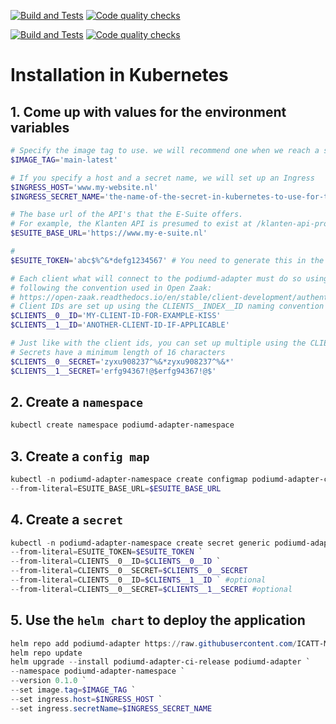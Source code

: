 [![Build and Tests](https://github.com/ICATT-Menselijk-Digitaal/podiumd-adapter/actions/workflows/docker-image.yaml/badge.svg)](https://github.com/ICATT-Menselijk-Digitaal/podiumd-adapter/actions/workflows/docker-image.yaml)
[![Code quality checks](https://github.com/ICATT-Menselijk-Digitaal/podiumd-adapter/actions/workflows/linter.yml/badge.svg)](https://github.com/ICATT-Menselijk-Digitaal/podiumd-adapter/actions/workflows/linter.yml)

[![Build and Tests](https://github.com/ICATT-Menselijk-Digitaal/podiumd-adapter/actions/workflows/docker-image.yaml/badge.svg)](https://github.com/ICATT-Menselijk-Digitaal/podiumd-adapter/actions/workflows/docker-image.yaml)
[![Code quality checks](https://github.com/ICATT-Menselijk-Digitaal/podiumd-adapter/actions/workflows/linter.yml/badge.svg)](https://github.com/ICATT-Menselijk-Digitaal/podiumd-adapter/actions/workflows/linter.yml)

# Installation in Kubernetes
## 1. Come up with values for the environment variables
```powershell
# Specify the image tag to use. we will recommend one when we reach a stable version
$IMAGE_TAG='main-latest'

# If you specify a host and a secret name, we will set up an Ingress
$INGRESS_HOST='www.my-website.nl'
$INGRESS_SECRET_NAME='the-name-of-the-secret-in-kubernetes-to-use-for-tls'

# The base url of the API's that the E-Suite offers. 
# For example, the Klanten API is presumed to exist at /klanten-api-provider/api/v1
$ESUITE_BASE_URL='https://www.my-e-suite.nl'

#
$ESUITE_TOKEN='abc$%^&*defg1234567' # You need to generate this in the E-Suite

# Each client what will connect to the podiumd-adapter must do so using a Bearer token,
# following the convention used in Open Zaak:
# https://open-zaak.readthedocs.io/en/stable/client-development/authentication.html
# Client IDs are set up using the CLIENTS__INDEX__ID naming convention
$CLIENTS__0__ID='MY-CLIENT-ID-FOR-EXAMPLE-KISS'
$CLIENTS__1__ID='ANOTHER-CLIENT-ID-IF-APPLICABLE'

# Just like with the client ids, you can set up multiple using the CLIENTS__INDEX__SECRET naming convention
# Secrets have a minimum length of 16 characters
$CLIENTS__0__SECRET='zyxu908237^%&*zyxu908237^%&*'
$CLIENTS__1__SECRET='erfg94367!@$erfg94367!@$'
```
## 2. Create a `namespace`
```powershell
kubectl create namespace podiumd-adapter-namespace
```
## 3. Create a `config map`
```powershell
kubectl -n podiumd-adapter-namespace create configmap podiumd-adapter-config `
--from-literal=ESUITE_BASE_URL=$ESUITE_BASE_URL
```
## 4. Create a `secret`
```powershell
kubectl -n podiumd-adapter-namespace create secret generic podiumd-adapter-secrets `
--from-literal=ESUITE_TOKEN=$ESUITE_TOKEN `
--from-literal=CLIENTS__0__ID=$CLIENTS__0__ID `
--from-literal=CLIENTS__0__SECRET=$CLIENTS__0__SECRET
--from-literal=CLIENTS__0__ID=$CLIENTS__1__ID ` #optional
--from-literal=CLIENTS__0__SECRET=$CLIENTS__1__SECRET #optional
```
## 5. Use the `helm chart` to deploy the application
```powershell
helm repo add podiumd-adapter https://raw.githubusercontent.com/ICATT-Menselijk-Digitaal/podiumd-adapter/main/helm
helm repo update
helm upgrade --install podiumd-adapter-ci-release podiumd-adapter `
--namespace podiumd-adapter-namespace `
--version 0.1.0 `
--set image.tag=$IMAGE_TAG `
--set ingress.host=$INGRESS_HOST `
--set ingress.secretName=$INGRESS_SECRET_NAME
```